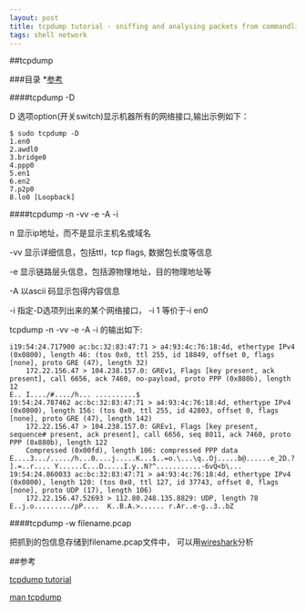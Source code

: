 ```yaml
---
layout: post
title: tcpdump tutorial - sniffing and analysing packets from commandline
tags: shell network
---
```


##tcpdump 

###目录
*[参考](#参考)

####tcpdump -D

D 选项option(开关switch)显示机器所有的网络接口,输出示例如下：

```
$ sudo tcpdump -D
1.en0
2.awdl0
3.bridge0
4.ppp0
5.en1
6.en2
7.p2p0
8.lo0 [Loopback]
```

####tcpdump -n -vv -e -A -i 

n 显示ip地址，而不是显示主机名或域名

-vv 显示详细信息，包括ttl，tcp flags, 数据包长度等信息

-e 显示链路层头信息，包括源物理地址，目的物理地址等

-A 以ascii 码显示包得内容信息

-i 指定-D选项列出来的某个网络接口， -i 1 等价于-i en0

tcpdump -n -vv -e -A -i 的输出如下:

```
i19:54:24.717900 ac:bc:32:83:47:71 > a4:93:4c:76:18:4d, ethertype IPv4 (0x0800), length 46: (tos 0x0, ttl 255, id 18849, offset 0, flags [none], proto GRE (47), length 32)
    172.22.156.47 > 104.238.157.0: GREv1, Flags [key present, ack present], call 6656, ack 7460, no-payload, proto PPP (0x880b), length 12
E.. I..../#..../h... ..........$
19:54:24.787462 ac:bc:32:83:47:71 > a4:93:4c:76:18:4d, ethertype IPv4 (0x0800), length 156: (tos 0x0, ttl 255, id 42803, offset 0, flags [none], proto GRE (47), length 142)
    172.22.156.47 > 104.238.157.0: GREv1, Flags [key present, sequence# present, ack present], call 6656, seq 8011, ack 7460, proto PPP (0x880b), length 122
    Compressed (0x00fd), length 106: compressed PPP data
E....3.../...../h...0....j.....K...$..=o.\...\q..Oj.....b@......e_2D.?.........x1kvF
].=..r.... Y......C...D.....I.y..N?^...........-6vQ<b\...
19:54:24.860033 ac:bc:32:83:47:71 > a4:93:4c:76:18:4d, ethertype IPv4 (0x0800), length 120: (tos 0x0, ttl 127, id 37743, offset 0, flags [none], proto UDP (17), length 106)
    172.22.156.47.52693 > 112.80.248.135.8829: UDP, length 78
E..j.o........./pP....  K..B.A.>...... r.Ar..e-g..3..bZ
```

####tcpdump -w filename.pcap

把抓到的包信息存储到filename.pcap文件中， 可以用[wireshark](https://www.wireshark.org/)分析

<a id="参考"></a>
##参考

[tcpdump tutorial](http://www.binarytides.com/tcpdump-tutorial-sniffing-analysing-packets/)

[man tcpdump](http://www.tcpdump.org/tcpdump_man.html)
